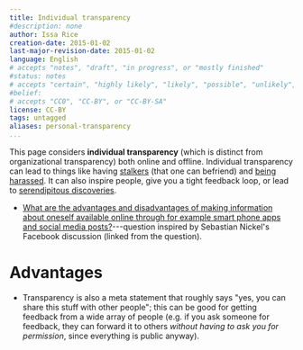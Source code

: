 ```yaml
---
title: Individual transparency
#description: none
author: Issa Rice
creation-date: 2015-01-02
last-major-revision-date: 2015-01-02
language: English
# accepts "notes", "draft", "in progress", or "mostly finished"
#status: notes
# accepts "certain", "highly likely", "likely", "possible", "unlikely", "highly unlikely", "remote", "impossible", "log", "emotional", or "fiction"
#belief: 
# accepts "CC0", "CC-BY", or "CC-BY-SA"
license: CC-BY
tags: untagged
aliases: personal-transparency
...
```


This page considers **individual transparency** (which is distinct from organizational transparency) both online and offline.
Individual transparency can lead to things like having [stalkers](stalking) (that one can befriend) and [being harassed](harassment).
It can also inspire people, give you a tight feedback loop, or lead to [serendipitous discoveries](https://www.quora.com/What-is-the-secret-to-finding-the-right-peers/answer/Alex-K-Chen).

- [What are the advantages and disadvantages of making information about oneself available online through for example smart phone apps and social media posts?](https://www.quora.com/What-are-the-advantages-and-disadvantages-of-making-information-about-oneself-available-online-through-for-example-smart-phone-apps-and-social-media-posts)---question inspired by Sebastian Nickel's Facebook discussion (linked from the question).

# Advantages

- Transparency is also a meta statement that roughly says "yes, you can share this stuff with other people"; this can be good for getting feedback from a wide array of people (e.g. if you ask someone for feedback, they can forward it to others *without having to ask you for permission*, since everything is public anyway).
